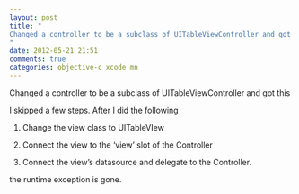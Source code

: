 ```yaml
---
layout: post
title: "
Changed a controller to be a subclass of UITableViewController and got this
"
date: 2012-05-21 21:51
comments: true
categories: objective-c xcode mn
---
```


Changed a controller to be a subclass of UITableViewController and got this


I skipped a few steps. After I did the following


1) Change the view class to UITableVIew


2) Connect the view to the ‘view’ slot of the Controller


3) Connect the view’s datasource and delegate to the Controller.


the runtime exception is gone.

